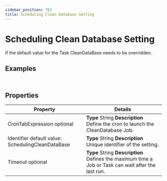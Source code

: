```yaml
---
sidebar_position: 762
title: Scheduling Clean Database Setting
---
```


# Scheduling Clean Database Setting

If the default value for the Task CleanDataBase needs to be overridden.

## Examples

```


```
## Properties

| Property | Details |
| --- | --- |
| CronTabExpression optional | **Type**  String  **Description** Define the cron to launch the CleanDatabase Job. |
| Identifier default value: SchedulingCleanDataBase | **Type**  String  **Description** Unique identifier of the setting. |
| Timeout optional | **Type**  String  **Description** Defines the maximum time a Job or Task can wait after the last run. |